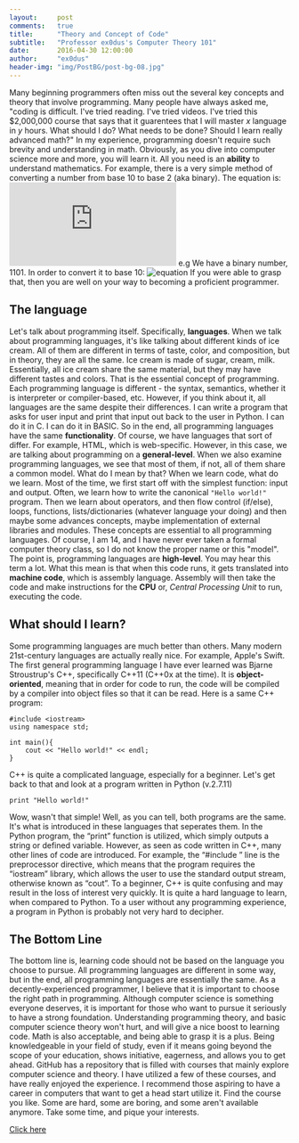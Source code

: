 ```yaml
---
layout:     post
comments:   true
title:      "Theory and Concept of Code"
subtitle:   "Professor ex0dus's Computer Theory 101"
date:       2016-04-30 12:00:00
author:     "ex0dus"
header-img: "img/PostBG/post-bg-08.jpg"
---
```

Many beginning programmers often miss out the several key concepts and theory that involve programming. Many people have always asked me, "coding is difficult. I've tried reading. I've tried videos. I've tried this $2,000,000 course that says that it guarentees that I will master _x_ language in _y_ hours. What should I do? What needs to be done? Should I learn really advanced math?" In my experience, programming doesn't require such brevity and understanding in math. Obviously, as you dive into computer science more and more, you will learn it. All you need is an **ability** to understand mathematics. For example, there is a very simple method of converting a number from base 10 to base 2 (aka binary). The equation is: ![equation](http://www.sciweavers.org/tex2img.php?eq=V%28b%29%20%3D%20b_%7Bn-1%7D%20%2A%20%7B2%7D%5E%7Bn-1%7D%20%2B%20b_%7Bn-1%7D%20%2A%20%7B2%7D%5E%7Bn-2%7D%20%2B%20...%20b_%7B1%7D%2A2%5E%7B1%7D%2A%7Bb%7D_%7B0%7D%2B2%5E%7B0%7D%20%3D%20%0A%0A%5Csum_%7Bi%3D1%7D%5E%7Bn%7D%20x_%7Bi%7D%2A%7B2%7D%5E%7Bi%7D&bc=White&fc=Black&im=jpg&fs=12&ff=arev&edit=0) e.g We have a binary number, 1101\. In order to convert it to base 10: ![equation](http://bit.ly/1pSStnd) If you were able to grasp that, then you are well on your way to becoming a proficient programmer.

## The language

Let's talk about programming itself. Specifically, **languages**. When we talk about programming languages, it's like talking about different kinds of ice cream. All of them are different in terms of taste, color, and composition, but in theory, they are all the same. Ice cream is made of sugar, cream, milk. Essentially, all ice cream share the same material, but they may have different tastes and colors. That is the essential concept of programming. Each programming language is different - the syntax, semantics, whether it is interpreter or compiler-based, etc. However, if you think about it, all languages are the same despite their differences. I can write a program that asks for user input and print that input out back to the user in Python. I can do it in C. I can do it in BASIC. So in the end, all programming languages have the same **functionality**. Of course, we have languages that sort of differ. For example, HTML, which is web-specific. However, in this case, we are talking about programming on a **general-level**. When we also examine programming languages, we see that most of them, if not, all of them share a common model. What do I mean by that? When we learn code, what do we learn. Most of the time, we first start off with the simplest function: input and output. Often, we learn how to write the canonical `"Hello world!"` program. Then we learn about operators, and then flow control (if/else), loops, functions, lists/dictionaries (whatever language your doing) and then maybe some advances concepts, maybe implementation of external libraries and modules. These concepts are essential to all programming languages. Of course, I am 14, and I have never ever taken a formal computer theory class, so I do not know the proper name or this "model". The point is, programming languages are **high-level**. You may hear this term a lot. What this mean is that when this code runs, it gets translated into **machine code**, which is assembly language. Assembly will then take the code and make instructions for the **CPU** or, _Central Processing Unit_ to run, executing the code.

## What should I learn?

Some programming languages are much better than others. Many modern 21st-century languages are actually really nice. For example, Apple's Swift. The first general programming language I have ever learned was Bjarne Stroustrup's C++, specifically C++11 (C++0x at the time). It is **object-oriented**, meaning that in order for code to run, the code will be compiled by a compiler into object files so that it can be read. Here is a same C++ program:

    #include <iostream>
    using namespace std;

    int main(){
    	cout << "Hello world!" << endl;
    }

C++ is quite a complicated language, especially for a beginner. Let's get back to that and look at a program written in Python (v.2.7.11)

    print "Hello world!"

Wow, wasn't that simple! Well, as you can tell, both programs are the same. It's what is introduced in these languages that seperates them. In the Python program, the “print” function is utilized, which simply outputs a string or defined variable. However, as seen as code written in C++, many other lines of code are introduced. For example, the “#include <iostream>” line is the preprocessor directive, which means that the program requires the “iostream” library, which allows the user to use the standard output stream, otherwise known as “cout”. To a beginner, C++ is quite confusing and may result in the loss of interest very quickly. It is quite a hard language to learn, when compared to Python. To a user without any programming experience, a program in Python is probably not very hard to decipher.

## The Bottom Line

The bottom line is, learning code should not be based on the language you choose to pursue. All programming languages are different in some way, but in the end, all programming languages are essentially the same. As a decently-experienced programmer, I believe that it is important to choose the right path in programming. Although computer science is something everyone deserves, it is important for those who want to pursue it seriously to have a strong foundation. Understanding programming theory, and basic computer science theory won't hurt, and will give a nice boost to learning code. Math is also acceptable, and being able to grasp it is a plus. Being knowledgeable in your field of study, even if it means going beyond the scope of your education, shows initiative, eagerness, and allows you to get ahead. GitHub has a repository that is filled with courses that mainly explore computer science and theory. I have utilized a few of these courses, and have really enjoyed the experience. I recommend those aspiring to have a career in computers that want to get a head start utilize it. Find the course you like. Some are hard, some are boring, and some aren't available anymore. Take some time, and pique your interests.

<a href="https://github.com/prakhar1989/awesome-courses">Click here</a>
